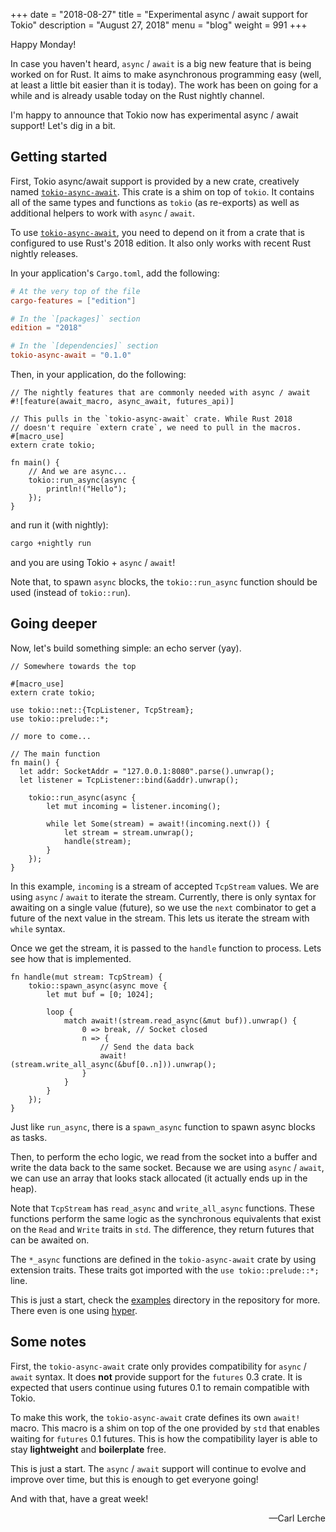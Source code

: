 +++
date = "2018-08-27"
title = "Experimental async / await support for Tokio"
description = "August 27, 2018"
menu = "blog"
weight = 991
+++

Happy Monday!

In case you haven't heard, `async` / `await` is a big new feature that is being worked on for Rust. It aims to make asynchronous programming easy (well, at least a little bit easier than it is today). The work has been on going for a while and is already usable today on the Rust nightly channel.

I'm happy to announce that Tokio now has experimental async / await support! Let's dig in a bit.

## Getting started

First, Tokio async/await support is provided by a new crate, creatively named [`tokio-async-await`]. This crate is a shim on top of `tokio`. It contains all of the same types and functions as `tokio` (as re-exports) as well as additional helpers to work with `async` / `await`.

To use [`tokio-async-await`], you need to depend on it from a crate that is configured to use Rust's 2018 edition. It also only works with recent Rust nightly releases.

In your application's `Cargo.toml`, add the following:

```toml
# At the very top of the file
cargo-features = ["edition"]

# In the `[packages]` section
edition = "2018"

# In the `[dependencies]` section
tokio-async-await = "0.1.0"
```

Then, in your application, do the following:

```rust,ignore
// The nightly features that are commonly needed with async / await
#![feature(await_macro, async_await, futures_api)]

// This pulls in the `tokio-async-await` crate. While Rust 2018
// doesn't require `extern crate`, we need to pull in the macros.
#[macro_use]
extern crate tokio;

fn main() {
    // And we are async...
    tokio::run_async(async {
        println!("Hello");
    });
}
```

and run it (with nightly):

```txt
cargo +nightly run
```

and you are using Tokio + `async` / `await`!

Note that, to spawn `async` blocks, the `tokio::run_async` function should be used (instead of `tokio::run`).

## Going deeper

Now, let's build something simple: an echo server (yay).

```rust,ignore
// Somewhere towards the top

#[macro_use]
extern crate tokio;

use tokio::net::{TcpListener, TcpStream};
use tokio::prelude::*;

// more to come...

// The main function
fn main() {
  let addr: SocketAddr = "127.0.0.1:8080".parse().unwrap();
  let listener = TcpListener::bind(&addr).unwrap();

    tokio::run_async(async {
        let mut incoming = listener.incoming();

        while let Some(stream) = await!(incoming.next()) {
            let stream = stream.unwrap();
            handle(stream);
        }
    });
}
```

In this example, `incoming` is a stream of accepted `TcpStream` values. We are using `async` / `await` to iterate the stream. Currently, there is only syntax for awaiting on a single value (future), so we use the `next` combinator to get a future of the next value in the stream. This lets us iterate the stream with `while` syntax.

Once we get the stream, it is passed to the `handle` function to process. Lets see how that is implemented.

```rust,ignore
fn handle(mut stream: TcpStream) {
    tokio::spawn_async(async move {
        let mut buf = [0; 1024];

        loop {
            match await!(stream.read_async(&mut buf)).unwrap() {
                0 => break, // Socket closed
                n => {
                    // Send the data back
                    await!(stream.write_all_async(&buf[0..n])).unwrap();
                }
            }
        }
    });
}
```

Just like `run_async`, there is a `spawn_async` function to spawn async blocks as tasks.

Then, to perform the echo logic, we read from the socket into a buffer and write the data back to the same socket. Because we are using `async` / `await`, we can use an array that looks stack allocated (it actually ends up in the heap).

Note that `TcpStream` has `read_async` and `write_all_async` functions. These functions perform the same logic as the synchronous equivalents that exist on the `Read` and `Write` traits in `std`. The difference, they return futures that can be awaited on.

The `*_async` functions are defined in the `tokio-async-await` crate by using extension traits. These traits got imported with the `use tokio::prelude::*;` line.

This is just a start, check the [examples] directory in the repository for more. There even is one using [hyper].

## Some notes

First, the `tokio-async-await` crate only provides compatibility for `async` / `await` syntax. It does **not** provide support for the `futures` 0.3 crate. It is expected that users continue using futures 0.1 to remain compatible with Tokio.

To make this work, the `tokio-async-await` crate defines its own `await!` macro. This macro is a shim on top of the one provided by `std` that enables waiting for `futures` 0.1 futures. This is how the compatibility layer is able to stay **lightweight** and **boilerplate** free.

This is just a start. The `async` / `await` support will continue to evolve and improve over time, but this is enough to get everyone going!

And with that, have a great week!

<div style="text-align:right">&mdash;Carl Lerche</div>

[`tokio-async-await`]: https://crates.io/crates/tokio-async-await
[examples]: https://github.com/tokio-rs/tokio/blob/master/tokio-async-await/examples
[hyper]: https://github.com/tokio-rs/tokio/blob/master/tokio-async-await/examples/src/hyper.rs
